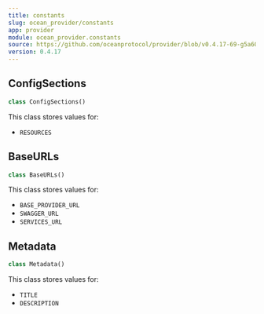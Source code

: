 ```yaml
---
title: constants
slug: ocean_provider/constants
app: provider
module: ocean_provider.constants
source: https://github.com/oceanprotocol/provider/blob/v0.4.17-69-g5a60369/ocean_provider/constants.py
version: 0.4.17
---
```

## ConfigSections

```python
class ConfigSections()
```

This class stores values for:

- `RESOURCES`

## BaseURLs

```python
class BaseURLs()
```

This class stores values for:

- `BASE_PROVIDER_URL`
- `SWAGGER_URL`
- `SERVICES_URL`

## Metadata

```python
class Metadata()
```

This class stores values for:

- `TITLE`
- `DESCRIPTION`


